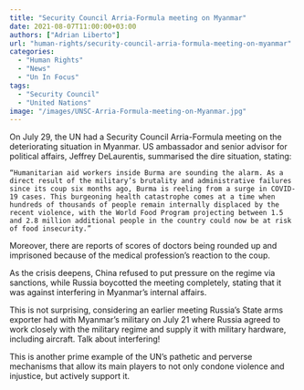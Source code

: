 ```yaml
---
title: "Security Council Arria-Formula meeting on Myanmar"
date: 2021-08-07T11:00:00+03:00
authors: ["Adrian Liberto"]
url: "human-rights/security-council-arria-formula-meeting-on-myanmar"
categories: 
  - "Human Rights"
  - "News"
  - "Un In Focus"
tags: 
  - "Security Council"
  - "United Nations"
image: "/images/UNSC-Arria-Formula-meeting-on-Myanmar.jpg"
---
```


On July 29, the UN had a Security Council Arria-Formula meeting on the deteriorating situation in Myanmar. US ambassador and senior advisor for political affairs, Jeffrey DeLaurentis, summarised the dire situation, stating:

```
“Humanitarian aid workers inside Burma are sounding the alarm. As a direct result of the military’s brutality and administrative failures since its coup six months ago, Burma is reeling from a surge in COVID-19 cases. This burgeoning health catastrophe comes at a time when hundreds of thousands of people remain internally displaced by the recent violence, with the World Food Program projecting between 1.5 and 2.8 million additional people in the country could now be at risk of food insecurity.”
```

Moreover, there are reports of scores of doctors being rounded up and imprisoned because of the medical profession’s reaction to the coup.

As the crisis deepens, China refused to put pressure on the regime via sanctions, while Russia boycotted the meeting completely, stating that it was against interfering in Myanmar’s internal affairs.

This is not surprising, considering an earlier meeting Russia’s State arms exporter had with Myanmar’s military on July 21 where Russia agreed to work closely with the military regime and supply it with military hardware, including aircraft. Talk about interfering! 

This is another prime example of the UN’s pathetic and perverse mechanisms that allow its main players to not only condone violence and injustice, but actively support it.
